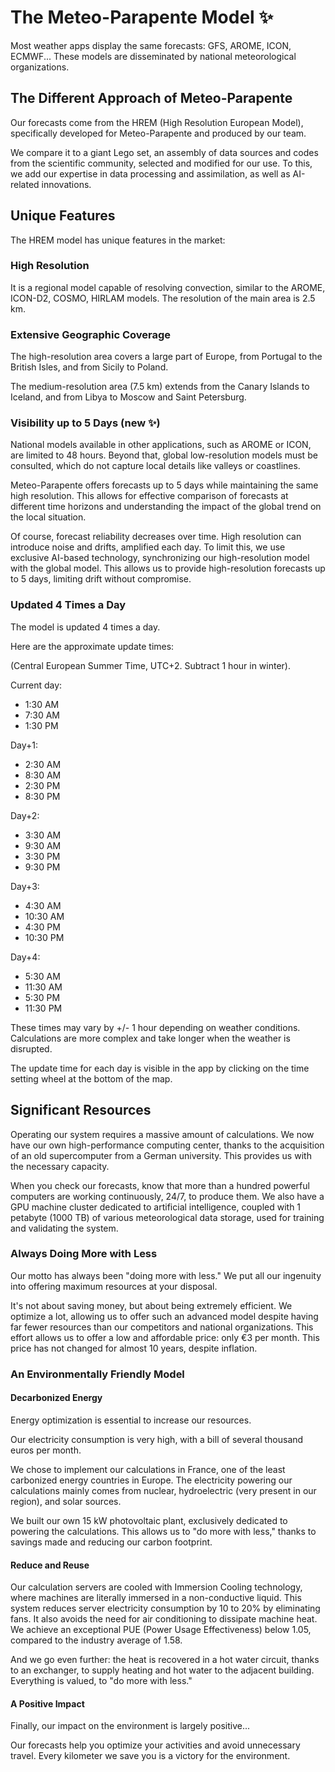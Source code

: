 # The Meteo-Parapente Model ✨

Most weather apps display the same forecasts: GFS, AROME, ICON, ECMWF... These models are disseminated by national meteorological organizations.

## The Different Approach of Meteo-Parapente

Our forecasts come from the HREM (High Resolution European Model), specifically developed for Meteo-Parapente and produced by our team.

We compare it to a giant Lego set, an assembly of data sources and codes from the scientific community, selected and modified for our use. To this, we add our expertise in data processing and assimilation, as well as AI-related innovations.

## Unique Features

The HREM model has unique features in the market:

### High Resolution

It is a regional model capable of resolving convection, similar to the AROME, ICON-D2, COSMO, HIRLAM models. The resolution of the main area is 2.5 km.

### Extensive Geographic Coverage

The high-resolution area covers a large part of Europe, from Portugal to the British Isles, and from Sicily to Poland.

The medium-resolution area (7.5 km) extends from the Canary Islands to Iceland, and from Libya to Moscow and Saint Petersburg.

### Visibility up to 5 Days (new ✨)

National models available in other applications, such as AROME or ICON, are limited to 48 hours. Beyond that, global low-resolution models must be consulted, which do not capture local details like valleys or coastlines.

Meteo-Parapente offers forecasts up to 5 days while maintaining the same high resolution. This allows for effective comparison of forecasts at different time horizons and understanding the impact of the global trend on the local situation.

Of course, forecast reliability decreases over time. High resolution can introduce noise and drifts, amplified each day. To limit this, we use exclusive AI-based technology, synchronizing our high-resolution model with the global model. This allows us to provide high-resolution forecasts up to 5 days, limiting drift without compromise.

### Updated 4 Times a Day

The model is updated 4 times a day.

Here are the approximate update times:

(Central European Summer Time, UTC+2. Subtract 1 hour in winter).

Current day:

- 1:30 AM
- 7:30 AM
- 1:30 PM

Day+1:

- 2:30 AM
- 8:30 AM
- 2:30 PM
- 8:30 PM

Day+2:

- 3:30 AM
- 9:30 AM
- 3:30 PM
- 9:30 PM

Day+3:

- 4:30 AM
- 10:30 AM
- 4:30 PM
- 10:30 PM

Day+4:

- 5:30 AM
- 11:30 AM
- 5:30 PM
- 11:30 PM

These times may vary by +/- 1 hour depending on weather conditions. Calculations are more complex and take longer when the weather is disrupted.

The update time for each day is visible in the app by clicking on the time setting wheel at the bottom of the map.

## Significant Resources

Operating our system requires a massive amount of calculations. We now have our own high-performance computing center, thanks to the acquisition of an old supercomputer from a German university. This provides us with the necessary capacity.

When you check our forecasts, know that more than a hundred powerful computers are working continuously, 24/7, to produce them. We also have a GPU machine cluster dedicated to artificial intelligence, coupled with 1 petabyte (1000 TB) of various meteorological data storage, used for training and validating the system.

### Always Doing More with Less

Our motto has always been "doing more with less." We put all our ingenuity into offering maximum resources at your disposal.

It's not about saving money, but about being extremely efficient. We optimize a lot, allowing us to offer such an advanced model despite having far fewer resources than our competitors and national organizations. This effort allows us to offer a low and affordable price: only €3 per month. This price has not changed for almost 10 years, despite inflation.

### An Environmentally Friendly Model

#### Decarbonized Energy

Energy optimization is essential to increase our resources.

Our electricity consumption is very high, with a bill of several thousand euros per month.

We chose to implement our calculations in France, one of the least carbonized energy countries in Europe. The electricity powering our calculations mainly comes from nuclear, hydroelectric (very present in our region), and solar sources.

We built our own 15 kW photovoltaic plant, exclusively dedicated to powering the calculations. This allows us to "do more with less," thanks to savings made and reducing our carbon footprint.

#### Reduce and Reuse

Our calculation servers are cooled with Immersion Cooling technology, where machines are literally immersed in a non-conductive liquid. This system reduces server electricity consumption by 10 to 20% by eliminating fans. It also avoids the need for air conditioning to dissipate machine heat. We achieve an exceptional PUE (Power Usage Effectiveness) below 1.05, compared to the industry average of 1.58.

And we go even further: the heat is recovered in a hot water circuit, thanks to an exchanger, to supply heating and hot water to the adjacent building. Everything is valued, to "do more with less."

#### A Positive Impact

Finally, our impact on the environment is largely positive...

Our forecasts help you optimize your activities and avoid unnecessary travel. Every kilometer we save you is a victory for the environment.